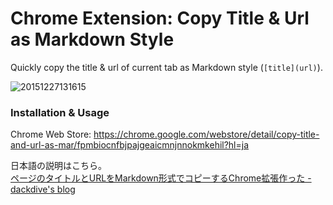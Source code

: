 Chrome Extension: Copy Title & Url as Markdown Style
====================================================

Quickly copy the title & url of current tab as Markdown style (`[title](url)`).

![20151227131615](https://cloud.githubusercontent.com/assets/1001444/12045449/0af4e502-aee7-11e5-893c-749f3210578d.png)

### Installation & Usage

Chrome Web Store: https://chrome.google.com/webstore/detail/copy-title-and-url-as-mar/fpmbiocnfbjpajgeaicmnjnnokmkehil?hl=ja

日本語の説明はこちら。  
[ページのタイトルとURLをMarkdown形式でコピーするChrome拡張作った - dackdive's blog](http://dackdive.hateblo.jp/entry/2015/12/27/000000)


